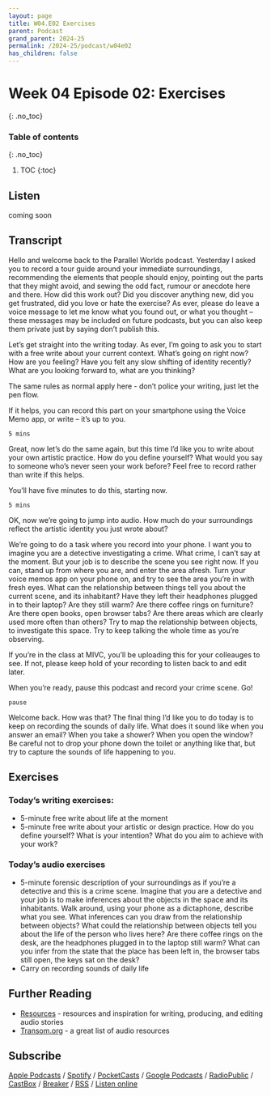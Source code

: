 ```yaml
---
layout: page
title: W04.E02 Exercises
parent: Podcast
grand_parent: 2024-25
permalink: /2024-25/podcast/w04e02
has_children: false
---
```




# Week 04 Episode 02: Exercises
{: .no_toc}

### Table of contents
{: .no_toc}

1. TOC
{:toc}


## Listen

coming soon

<!--iframe style="border-radius:12px" src="https://open.spotify.com/episode/0zNWubb9FXjg1axJp9E5T9?si=mEn0b5k1SumXr6sYXjLq-A?utm_source=generator" width="100%" height="352" frameBorder="0" allowfullscreen="" allow="autoplay; clipboard-write; encrypted-media; fullscreen; picture-in-picture" loading="lazy"></iframe-->

## Transcript

Hello and welcome back to the Parallel Worlds podcast. Yesterday I asked you to record a tour guide around your immediate surroundings, recommending the elements that people should enjoy, pointing out the parts that they might avoid, and sewing the odd fact, rumour or anecdote here and there. How did this work out? Did you discover anything new, did you get frustrated, did you love or hate the exercise? As ever, please do leave a voice message to let me know what you found out, or what you thought – these messages may be included on future podcasts, but you can also keep them private just by saying don’t publish this.

Let’s get straight into the writing today. As ever, I’m going to ask you to start with a free write about your current context. What’s going on right now? How are you feeling? Have you felt any slow shifting of identity recently? What are you looking forward to, what are you thinking?

The same rules as normal apply here - don’t police your writing, just let the pen flow.

If it helps, you can record this part on your smartphone using the Voice Memo app, or write – it’s up to you.

```
5 mins
```

Great, now let’s do the same again, but this time I’d like you to write about your own artistic practice. How do you define yourself? What would you say to someone who’s never seen your work before? Feel free to record rather than write if this helps.

You’ll have five minutes to do this, starting now.

```
5 mins
```

OK, now we’re going to jump into audio. How much do your surroundings reflect the artistic identity you just wrote about?

We’re going to do a task where you record into your phone. I want you to imagine you are a detective investigating a crime. What crime, I can’t say at the moment. But your job is to describe the scene you see right now. If you can, stand up from where you are, and enter the area afresh. Turn your voice memos app on your phone on, and try to see the area you’re in with fresh eyes. What can the relationship between things tell you about the current scene, and its inhabitant? Have they left their headphones plugged in to their laptop? Are they still warm? Are there coffee rings on furniture? Are there open books, open browser tabs? Are there areas which are clearly used more often than others? Try to map the relationship between objects, to investigate this space. Try to keep talking the whole time as you’re observing.

If you’re in the class at MIVC, you’ll be uploading this for your colleauges to see. If not, please keep hold of your recording to listen back to and edit later.


When you’re ready, pause this podcast and record your crime scene. Go!


```
pause
```

Welcome back. How was that? The final thing I’d like you to do today is to keep on recording the sounds of daily life. What does it sound like when you answer an email? When you take a shower? When you open the window? Be careful not to drop your phone down the toilet or anything like that, but try to capture the sounds of life happening to you.

## Exercises

### Today’s writing exercises:

- 5-minute free write about life at the moment
- 5-minute free write about your artistic or design practice. How do you define yourself? What is your intention? What do you aim to achieve with your work?

### Today’s audio exercises

- 5-minute forensic description of your surroundings as if you’re a detective and this is a crime scene. Imagine that you are a detective and your job is to make inferences about the objects in the space and its inhabitants. Walk around, using your phone as a dictaphone, describe what you see. What inferences can you draw from the relationship between objects? What could the relationship between objects tell you about the life of the person who lives here? Are there coffee rings on the desk, are the headphones plugged in to the laptop still warm? What can you infer from the state that the place has been left in, the browser tabs still open, the keys sat on the desk?
- Carry on recording sounds of daily life


## Further Reading

- [Resources](/resources) - resources and inspiration for writing, producing, and editing audio stories
- [Transom.org](https://transom.org) - a great list of audio resources

## Subscribe

[Apple Podcasts](https://podcasts.apple.com/gb/podcast/parallel-worlds/id1504529134) / [Spotify](https://open.spotify.com/show/3L3RhKaoqQZoU9fIcLuZjz) / [PocketCasts](https://pca.st/ha20534r) / [Google Podcasts](https://www.google.com/podcasts?feed=aHR0cHM6Ly9hbmNob3IuZm0vcy8xODg0YjAwOC9wb2RjYXN0L3Jzcw%3D%3D) / [RadioPublic](https://radiopublic.com/parallel-worlds-WzVy1K) / [CastBox](https://castbox.fm/channel/id2710471?utm_source=podcaster&utm_medium=dlink&utm_campaign=c_2710471&utm_content=Parallel%20Worlds-CastBox_FM) / [Breaker](https://www.breaker.audio/parallel-worlds) / [RSS](https://anchor.fm/s/1884b008/podcast/rss) / [Listen online](https://anchor.fm/olliepalmer)
